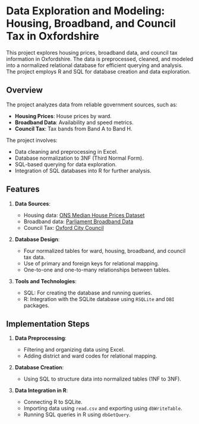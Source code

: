 # Data Exploration and Modeling: Housing, Broadband, and Council Tax in Oxfordshire

This project explores housing prices, broadband data, and council tax information in Oxfordshire. The data is preprocessed, cleaned, and modeled into a normalized relational database for efficient querying and analysis. The project employs R and SQL for database creation and data exploration.

## Overview

The project analyzes data from reliable government sources, such as:
- **Housing Prices**: House prices by ward.
- **Broadband Data**: Availability and speed metrics.
- **Council Tax**: Tax bands from Band A to Band H.

The project involves:
- Data cleaning and preprocessing in Excel.
- Database normalization to 3NF (Third Normal Form).
- SQL-based querying for data exploration.
- Integration of SQL databases into R for further analysis.

## Features

1. **Data Sources**:
   - Housing data: [ONS Median House Prices Dataset](https://www.ons.gov.uk/peoplepopulationandcommunity/housing/datasets/medianpricepaidbywardhpssadataset37)
   - Broadband data: [Parliament Broadband Data](https://commonslibrary.parliament.uk/constituency-data-broadband-coverage-and-speeds/)
   - Council Tax: [Oxford City Council](https://www.oxford.gov.uk/info/20152/council_tax_bands_and_charges/120/council_tax)

2. **Database Design**:
   - Four normalized tables for ward, housing, broadband, and council tax data.
   - Use of primary and foreign keys for relational mapping.
   - One-to-one and one-to-many relationships between tables.

3. **Tools and Technologies**:
   - SQL: For creating the database and running queries.
   - R: Integration with the SQLite database using `RSQLite` and `DBI` packages.


## Implementation Steps

1. **Data Preprocessing**:
   - Filtering and organizing data using Excel.
   - Adding district and ward codes for relational mapping.

2. **Database Creation**:
   - Using SQL to structure data into normalized tables (1NF to 3NF).

3. **Data Integration in R**:
   - Connecting R to SQLite.
   - Importing data using `read.csv` and exporting using `dbWriteTable`.
   - Running SQL queries in R using `dbGetQuery`.

